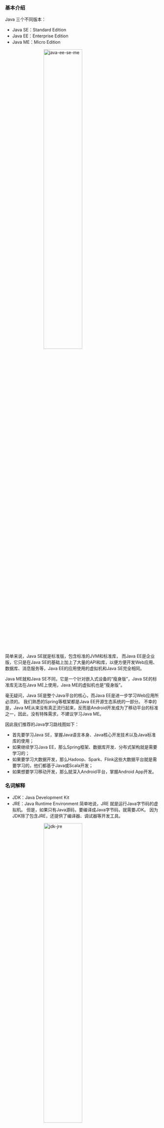 ### 基本介绍
Java 三个不同版本：
- Java SE：Standard Edition
- Java EE：Enterprise Edition
- Java ME：Micro Edition

<img src="/img/java/java-ee-se-me.png" alt="java-ee-se-me" style="width: 50%; height: auto; display: block; margin: 0 auto;" />

简单来说，Java SE就是标准版，包含标准的JVM和标准库，
而Java EE是企业版，它只是在Java SE的基础上加上了大量的API和库，以便方便开发Web应用、数据库、消息服务等，Java EE的应用使用的虚拟机和Java SE完全相同。

Java ME就和Java SE不同，它是一个针对嵌入式设备的“瘦身版”，Java SE的标准库无法在Java ME上使用，Java ME的虚拟机也是“瘦身版”。

毫无疑问，Java SE是整个Java平台的核心，而Java EE是进一步学习Web应用所必须的。
我们熟悉的Spring等框架都是Java EE开源生态系统的一部分。
不幸的是，Java ME从来没有真正流行起来，反而是Android开发成为了移动平台的标准之一，因此，没有特殊需求，不建议学习Java ME。

因此我们推荐的Java学习路线图如下：

- 首先要学习Java SE，掌握Java语言本身、Java核心开发技术以及Java标准库的使用；
- 如果继续学习Java EE，那么Spring框架、数据库开发、分布式架构就是需要学习的；
- 如果要学习大数据开发，那么Hadoop、Spark、Flink这些大数据平台就是需要学习的，他们都基于Java或Scala开发；
- 如果想要学习移动开发，那么就深入Android平台，掌握Android App开发。

### 名词解释
- JDK：Java Development Kit
- JRE：Java Runtime Environment
简单地说，JRE 就是运行Java字节码的虚拟机。
但是，如果只有Java源码，要编译成Java字节码，就需要JDK。
因为JDK除了包含JRE，还提供了编译器、调试器等开发工具。
<img src="/img/java/jdk-jre.png" alt="jdk-jre" style="width: 50%; height: auto; display: block; margin: 0 auto;" />

### 程序基础
类名大写开头，方法名小写开头。
Java 入口程序规定的方法必须是静态方法。

final 为常量修饰符。

Java的字符串除了是一个引用类型外，还有个重要特点，就是字符串不可变。

### 面向对象
继承有个特点，就是子类无法访问父类的 private 字段或者 private 方法。
用 protected 修饰的字段可以被子类访问。
super 关键字表示父类（超类）。子类引用父类的字段时，可以用 super.fieldName。

阻止继承：
正常情况下，只要某个 class 没有 final 修饰符，那么任何类都可以从该 class 继承。
从 Java 15 开始，允许使用 sealed 修饰 class，并通过 permits 明确写出能够从该 class 继承的子类名称。

覆写 Object 方法，
因为所有的 class 最终都继承自 Object，而 Object 定义了几个重要的方法：
- toString()：把instance输出为String；
- equals()：判断两个instance是否逻辑相等；
- hashCode()：计算一个instance的哈希值。

继承可以允许子类覆写父类的方法。
如果一个父类不允许子类对它的某个方法进行覆写，可以把该方法标记为 final。用 final 修饰的方法不能被 Override。

类使用 extends 继承，接口使用 implements 实现。
在 Java 中，default 方法是 Java 8 引入的一个新特性，主要用于接口（interface）中。它允许在接口中定义带有具体实现的方法，而不仅仅是抽象方法。
一个 interface 可以继承自另一个 interface。interface 继承自 interface 使用 extends，它相当于扩展了接口的方法。
因为 interface 是一个纯抽象类，所以它不能定义实例字段。
但是，interface 是可以有静态字段的，并且静态字段必须为 final 类型。

Inner Class 和普通 Class 相比，除了能引用 Outer 实例外，还有一个额外的“特权”，就是可以修改 Outer Class 的 private 字段，因为 Inner Class 的作用域在 Outer Class 内部，所以能访问 Outer Class 的 private 字段和方法。

### java 核心类
StringBuilder：可变对象，可以预分配缓冲区，这样，往 StringBuilder 中新增字符时，不会创建新的临时对象。

StringJoiner：字符串拼接，需要指定开头和结尾。String 还提供了一个静态方法 join()，这个方法在内部使用了 StringJoiner 来拼接字符串，在不需要指定“开头”和“结尾”的时候，用 String.join() 更方便。

JavaBean：要枚举一个 JavaBean 的所有属性，可以直接使用 Java 核心库提供的 Introspector。

记录类，生成一个不变类，类似int的。

### 异常处理
Commons Logging和Log4j这一对好基友，它们一个负责充当日志API，一个负责实现日志底层，搭配使用非常便于开发。

其实SLF4J类似于Commons Logging，也是一个日志接口，而Logback类似于Log4j，是一个日志的实现。

### 反射
JVM 为每个加载的 class 创建了对应的 Class 实例，并在实例中保存了该 class 的所有信息，包括类名、包名、父类、实现的接口、所有方法、字段等，因此，如果获取了某个 Class 实例，我们就可以通过这个 Class 实例获取到该实例对应的 class 的所有信息。

这种通过 Class 实例获取 class 信息的方法称为反射（Reflection）。
Clas s实例在 JVM 中是唯一的，所以获取的 Class 实例是同一个实例。可以用 == 比较两个 Class 实例。

### 注解
注解是一种用作标注的“元数据”。
现在大量的框架使用注解进行功能开发。

### 泛型
泛型就是定义一种模板，
编写泛型类时，要特别注意，泛型类型不能用于静态方法。

### 集合
Collections是JDK提供的工具类，同样位于java.util包中。它提供了一系列静态方法，能更方便地操作各种集合。
这个要常使用

这些都是工具，需要用的时候再去看会更加记忆深刻